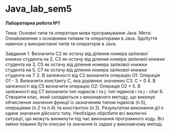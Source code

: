 # Java_lab_sem5

**Лабораторна робота №1**

Тема: Основні типи та оператори мови програмування Java.
Мета: Ознайомлення з основними типами та операторами в Java. Здобуття навичок у використанні типів та операторів в Java.

Завдання
    1. Визначити C2 як остачу від ділення номера залікової книжки студента на 2, C3 як
	остачу від ділення номера залікової книжки студента на 3, C5 як остачу від ділення
	номера залікової книжки студента на 5, C7 як остачу від ділення номера залікової 
	книжки студента на 7.
    2. В залежності від C2 визначити операцію O1:
    Операція О1 -
    3. Визначити константу C, яка дорівнює значенню C3.
	C = 0
    4. В залежності від C5 визначити операцію O2:
    Операція O2 *
    5. В залежності від C7 визначити тип індексів i та j:
    тип індексів i та j - char
    6. Створити клас, який складається з виконавчого методу, що виконує обчислення значення
	функції  із зазначеним типом індексів (п.5), операціями (п.2 та п.4) та константою (п.3).
	Результатом виконання дії є єдине значення дійсного типу. Необхідно обробити всі виключні
	ситуації, що можуть виникнути під час виконання програмного коду. Всі змінні повинні бути
	описані та значення їх задані у виконавчому методі.